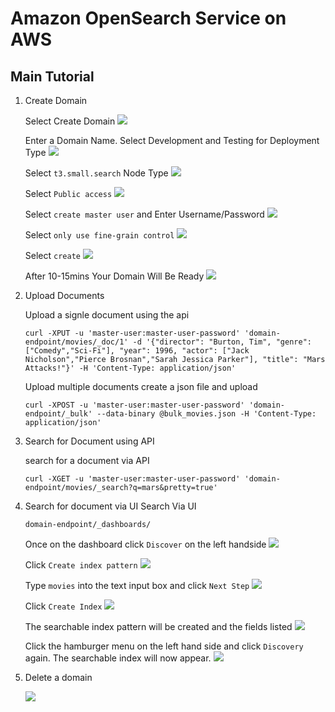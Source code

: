 # Amazon OpenSearch Service on AWS

## Main Tutorial

1. Create Domain

    Select Create Domain 
    ![](1-Domain.png)


    Enter a Domain Name. Select Development and Testing for Deployment Type
    ![](2-dev-testing.png)


    Select `t3.small.search` Node Type
    ![](3-data-nodes.png)


    Select `Public access`
    ![](4-network.png)


    Select `create master user` and Enter Username/Password 
    ![](5-access-control.png)


    Select `only use fine-grain control`
    ![](6-access-policy.png)


    Select `create`
    ![](7-create-domain.png)


    After 10-15mins Your Domain Will Be Ready
    ![](endpoint.png)

2. Upload Documents 

    Upload a signle document using the api 
    ```
    curl -XPUT -u 'master-user:master-user-password' 'domain-endpoint/movies/_doc/1' -d '{"director": "Burton, Tim", "genre": ["Comedy","Sci-Fi"], "year": 1996, "actor": ["Jack Nicholson","Pierce Brosnan","Sarah Jessica Parker"], "title": "Mars Attacks!"}' -H 'Content-Type: application/json'
    ```

    Upload multiple documents 
    create a json file and upload 
    ```
    curl -XPOST -u 'master-user:master-user-password' 'domain-endpoint/_bulk' --data-binary @bulk_movies.json -H 'Content-Type: application/json'
    ```

3. Search for Document using API 

    search for a document via API 
    ```
    curl -XGET -u 'master-user:master-user-password' 'domain-endpoint/movies/_search?q=mars&pretty=true'
    ```

4. Search for document via UI
    Search Via UI
    ```
    domain-endpoint/_dashboards/
    ```

    Once on the dashboard click `Discover` on the left handside
    ![](9-discover.png)

    Click `Create index pattern`
    ![](10-create-index.png)

    Type `movies` into the text input box and click `Next Step`
    ![](12-define-index-pattern.png)

    Click `Create Index`
    ![](13-createe-index-pattern.png)

    The searchable index pattern will be created and the fields listed
    ![](14-index-fields.png)

    Click the hamburger menu on the left hand side and click `Discovery` again. 
    The searchable index will now appear. 
    ![](15-discovery-search.png)

5. Delete a domain 

    ![](16-delete-domain.png)
